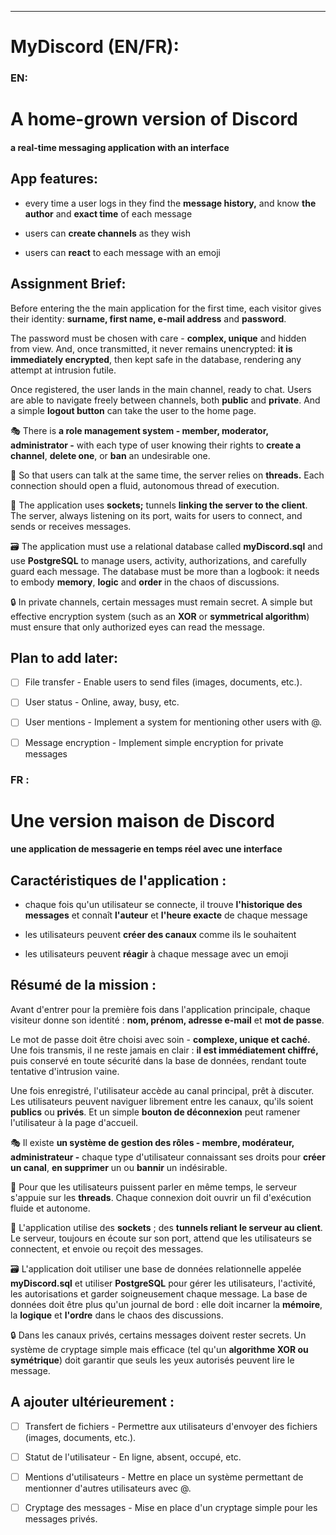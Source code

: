 
---
# **MyDiscord (EN/FR):**

### EN:

# **A home-grown version of Discord**

#### a real-time messaging application with an interface

## App features:

- every time a user logs in they find the **message history,** and know **the author** and **exact time** of each message

- users can **create channels** as they wish

- users can **react** to each message with an emoji

## Assignment Brief:

Before entering the the main application for the first time, each
visitor gives their identity: **surname, first name, e-mail address**
and **password**.

The password must be chosen with care - **complex, unique** and hidden from view. And, once transmitted, it never remains unencrypted: **it is immediately encrypted**, then kept safe in the database, rendering any attempt at intrusion futile.

Once registered, the user lands in the main channel, ready to chat.
Users are able to navigate freely between channels, both **public** and **private**. And a simple **logout button** can take the user to the home page.

🎭 There is **a role management system - member, moderator, administrator -** with each type of user knowing their rights to
**create a channel**, **delete one**, or **ban** an undesirable one.

🧵 So that users can talk at the same time, the server relies on **threads.** Each connection should open a fluid, autonomous thread of execution.

🔌 The application uses **sockets;** tunnels **linking the server to the client**. The server, always listening on its port, waits for users to connect, and sends or receives messages.

🗃 The application must use a relational database called **myDiscord.sql** and use **PostgreSQL** to manage users, activity, authorizations, and carefully guard each message. The database must be more than a logbook: it needs to embody **memory**, **logic** and
**order** in the chaos of discussions.

🔒 In private channels, certain messages must remain secret. A simple
but effective encryption system (such as an **XOR** or **symmetrical algorithm**) must ensure that only authorized eyes can read the message.

## Plan to add later: 

- [ ] File transfer - Enable users to send files (images, documents,
    etc.).

- [ ] User status - Online, away, busy, etc.

- [ ] User mentions - Implement a system for mentioning other users with @.

- [ ] Message encryption - Implement simple encryption for private
    messages

### FR :

# Une version maison de Discord

#### une application de messagerie en temps réel avec une interface

## Caractéristiques de l\'application :

-   chaque fois qu\'un utilisateur se connecte, il trouve **l\'historique des messages** et connaît **l\'auteur** et **l\'heure exacte** de chaque
    message

-   les utilisateurs peuvent **créer des canaux** comme ils le souhaitent

-   les utilisateurs peuvent **réagir** à chaque message avec un emoji

## Résumé de la mission :

Avant d\'entrer pour la première fois dans l\'application principale,
chaque visiteur donne son identité : **nom, prénom, adresse e-mail** et **mot de passe**.

Le mot de passe doit être choisi avec soin - **complexe, unique et caché.** Une fois transmis, il ne reste jamais en clair : **il est immédiatement chiffré,** puis conservé en toute sécurité dans la base de données, rendant toute tentative d'intrusion vaine.

Une fois enregistré, l\'utilisateur accède au canal principal, prêt à
discuter. Les utilisateurs peuvent naviguer librement entre les canaux,
qu\'ils soient **publics** ou **privés**. Et un simple **bouton de déconnexion** peut ramener l\'utilisateur à la page d\'accueil.

🎭 Il existe **un système de gestion des rôles - membre, modérateur, administrateur -** chaque type d\'utilisateur connaissant ses droits pour **créer un canal**, **en supprimer** un ou **bannir** un indésirable.

🧵 Pour que les utilisateurs puissent parler en même temps, le serveur s\'appuie sur les **threads**. Chaque connexion doit ouvrir un fil d\'exécution fluide et autonome.

🔌 L\'application utilise des **sockets** ; des **tunnels reliant le serveur au client**. Le serveur, toujours en écoute sur son port, attend que les utilisateurs se connectent, et envoie ou reçoit des messages.

🗃 L\'application doit utiliser une base de données relationnelle appelée **myDiscord.sql** et utiliser **PostgreSQL** pour gérer les utilisateurs, l\'activité, les autorisations et garder soigneusement chaque message. La base de données doit être plus qu\'un journal de bord : elle doit incarner la **mémoire**, la **logique** et **l\'ordre** dans le chaos des discussions.

🔒 Dans les canaux privés, certains messages doivent rester secrets. Un système de cryptage simple mais efficace (tel qu\'un **algorithme XOR ou symétrique**) doit garantir que seuls les yeux autorisés peuvent lire le message.

## A ajouter ultérieurement : 

- [ ] Transfert de fichiers - Permettre aux utilisateurs d\'envoyer des fichiers (images, documents, etc.).

- [ ] Statut de l\'utilisateur - En ligne, absent, occupé, etc.

- [ ] Mentions d\'utilisateurs - Mettre en place un système permettant de mentionner d\'autres utilisateurs avec @.

- [ ] Cryptage des messages - Mise en place d\'un cryptage simple pour les messages privés.